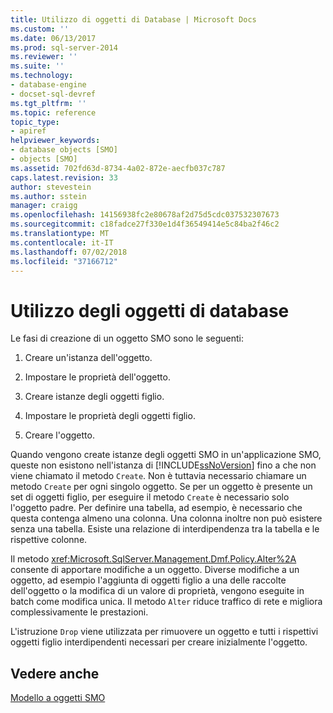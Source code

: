 ```yaml
---
title: Utilizzo di oggetti di Database | Microsoft Docs
ms.custom: ''
ms.date: 06/13/2017
ms.prod: sql-server-2014
ms.reviewer: ''
ms.suite: ''
ms.technology:
- database-engine
- docset-sql-devref
ms.tgt_pltfrm: ''
ms.topic: reference
topic_type:
- apiref
helpviewer_keywords:
- database objects [SMO]
- objects [SMO]
ms.assetid: 702fd63d-8734-4a02-872e-aecfb037c787
caps.latest.revision: 33
author: stevestein
ms.author: sstein
manager: craigg
ms.openlocfilehash: 14156938fc2e80678af2d75d5cdc037532307673
ms.sourcegitcommit: c18fadce27f330e1d4f36549414e5c84ba2f46c2
ms.translationtype: MT
ms.contentlocale: it-IT
ms.lasthandoff: 07/02/2018
ms.locfileid: "37166712"
---
```

# <a name="working-with-database-objects"></a>Utilizzo degli oggetti di database
  Le fasi di creazione di un oggetto SMO sono le seguenti:  
  
1.  Creare un'istanza dell'oggetto.  
  
2.  Impostare le proprietà dell'oggetto.  
  
3.  Creare istanze degli oggetti figlio.  
  
4.  Impostare le proprietà degli oggetti figlio.  
  
5.  Creare l'oggetto.  
  
 Quando vengono create istanze degli oggetti SMO in un'applicazione SMO, queste non esistono nell'istanza di [!INCLUDE[ssNoVersion](../../../includes/ssnoversion-md.md)] fino a che non viene chiamato il metodo `Create`. Non è tuttavia necessario chiamare un metodo `Create` per ogni singolo oggetto. Se per un oggetto è presente un set di oggetti figlio, per eseguire il metodo `Create` è necessario solo l'oggetto padre. Per definire una tabella, ad esempio, è necessario che questa contenga almeno una colonna. Una colonna inoltre non può esistere senza una tabella. Esiste una relazione di interdipendenza tra la tabella e le rispettive colonne.  
  
 Il metodo <xref:Microsoft.SqlServer.Management.Dmf.Policy.Alter%2A> consente di apportare modifiche a un oggetto. Diverse modifiche a un oggetto, ad esempio l'aggiunta di oggetti figlio a una delle raccolte dell'oggetto o la modifica di un valore di proprietà, vengono eseguite in batch come modifica unica. Il metodo `Alter` riduce traffico di rete e migliora complessivamente le prestazioni.  
  
 L'istruzione `Drop` viene utilizzata per rimuovere un oggetto e tutti i rispettivi oggetti figlio interdipendenti necessari per creare inizialmente l'oggetto.  
  
## <a name="see-also"></a>Vedere anche  
 [Modello a oggetti SMO](../smo-object-model.md)  
  
  
